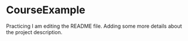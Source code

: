 # CourseExample
Practicing
I am editing the README file. Adding some more details about the project description.
